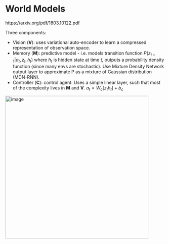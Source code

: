 # World Models

https://arxiv.org/pdf/1803.10122.pdf

Three components:

- Vision (**V**): uses variational auto-encoder to learn a compressed representation of observation space.
- Memory (**M**): predictive model - i.e. models transition function $P(z_{t+1} | a_t, z_t, h_t)$ where $h_t$ is hidden state at time $t$, outputs a probability density function (since many envs are stochastic). Use Mixture Density Network output layer to approximate P as a mixture of Gaussian distribution (MDN-RNN).  
- Controller (**C**): control agent. Uses a simple linear layer, such that most of the complexity lives in **M** and **V**. $a_t = W_c [z_t h_t] + b_c$

<img width="452" alt="image" src="https://user-images.githubusercontent.com/7538750/185034977-aca81f81-8cba-4caf-bb49-1835560bc6f0.png">
